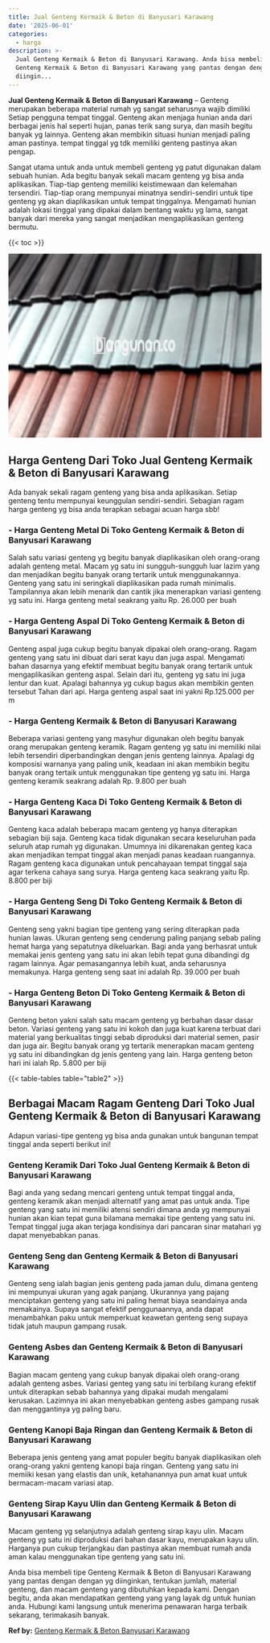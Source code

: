 ```yaml
---
title: Jual Genteng Kermaik & Beton di Banyusari Karawang
date: '2025-06-01'
categories:
  - harga
description: >-
  Jual Genteng Kermaik & Beton di Banyusari Karawang. Anda bisa membeli tipe
  Genteng Kermaik & Beton di Banyusari Karawang yang pantas dengan dengan yg
  diingin...
---
```


**Jual Genteng Kermaik & Beton di Banyusari Karawang** – Genteng merupakan beberapa material rumah yg sangat seharusnya wajib dimiliki Setiap pengguna tempat tinggal. Genteng akan menjaga hunian anda dari berbagai jenis hal seperti hujan, panas terik sang surya, dan masih begitu banyak yg lainnya. Genteng akan membikin situasi hunian menjadi paling aman pastinya. tempat tinggal yg tdk memiliki genteng pastinya akan pengap.

Sangat utama untuk anda untuk membeli genteng yg patut digunakan dalam sebuah hunian. Ada begitu banyak sekali macam genteng yg bisa anda aplikasikan. Tiap-tiap genteng memiliki keistimewaan dan kelemahan tersendiri. Tiap-tiap orang mempunyai minatnya sendiri-sendiri untuk tipe genteng yg akan diaplikasikan untuk tempat tinggalnya. Mengamati hunian adalah lokasi tinggal yang dipakai dalam bentang waktu yg lama, sangat banyak dari mereka yang sangat menjadikan mengaplikasikan genteng bermutu.

{{< toc >}}

![Jual Genteng Kermaik & Beton di Banyusari Karawang](/images/genteng-minimalis-murah12.png)

## Harga Genteng Dari Toko Jual Genteng Kermaik & Beton di Banyusari Karawang

Ada banyak sekali ragam genteng yang bisa anda aplikasikan. Setiap genteng tentu mempunyai keunggulan sendiri-sendiri. Sebagian ragam harga genteng yg bisa anda terapkan sebagai acuan harga sbb!

### \- Harga Genteng Metal Di Toko Genteng Kermaik & Beton di Banyusari Karawang

Salah satu variasi genteng yg begitu banyak diaplikasikan oleh orang-orang adalah genteng metal. Macam yg satu ini sungguh-sungguh luar lazim yang dan menjadikan begitu banyak orang tertarik untuk menggunakannya. Genteng yang satu ini seringkali diaplikasikan pada rumah minimalis. Tampilannya akan lebih menarik dan cantik jika menerapkan variasi genteng yg satu ini. Harga genteng metal seakrang yaitu Rp. 26.000 per buah

### \- Harga Genteng Aspal Di Toko Genteng Kermaik & Beton di Banyusari Karawang

Genteng aspal juga cukup begitu banyak dipakai oleh orang-orang. Ragam genteng yang satu ini dibuat dari serat kayu dan juga aspal. Mengamati bahan dasarnya yang efektif membuat begitu banyak orang tertarik untuk mengaplikasikan genteng aspal. Selain dari itu, genteng yg satu ini juga lentur dan kuat. Apalagi bahannya yg cukup bagus akan membikin genten tersebut Tahan dari api. Harga genteng aspal saat ini yakni Rp.125.000 per m

### \- Harga Genteng Kermaik & Beton di Banyusari Karawang

Beberapa variasi genteng yang masyhur digunakan oleh begitu banyak orang merupakan genteng keramik. Ragam genteng yg satu ini memiliki nilai lebih tersendiri diperbandingkan dengan jenis genteng lainnya. Apalagi dg komposisi warnanya yang paling unik, keadaan ini akan membikin begitu banyak orang tertaik untuk menggunakan tipe genteng yg satu ini. Harga genteng keramik seakrang adalah Rp. 9.800 per buah

### \- Harga Genteng Kaca Di Toko Genteng Kermaik & Beton di Banyusari Karawang

Genteng kaca adalah beberapa macam genteng yg hanya diterapkan sebagian biji saja. Genteng kaca tidak digunakan secara keseluruhan pada seluruh atap rumah yg digunakan. Umumnya ini dikarenakan genteg kaca akan menjadikan tempat tinggal akan menjadi panas keadaan ruangannya. Ragam genteng kaca digunakan untuk pencahayaan tempat tinggal saja agar terkena cahaya sang surya. Harga genteng kaca seakrang yaitu Rp. 8.800 per biji

### \- Harga Genteng Seng Di Toko Genteng Kermaik & Beton di Banyusari Karawang

Genteng seng yakni bagian tipe genteng yang sering diterapkan pada hunian lawas. Ukuran genteng seng cenderung paling panjang sebab paling hemat harga yang sepatutnya dikeluarkan. Bagi anda yang berhasrat untuk memakai jenis genteng yang satu ini akan lebih tepat guna dibandingi dg ragam lainnya. Agar pemasangannya lebih kuat, anda seharusnya memakunya. Harga genteng seng saat ini adalah Rp. 39.000 per buah

### \- Harga Genteng Beton Di Toko Genteng Kermaik & Beton di Banyusari Karawang

Genteng beton yakni salah satu macam genteng yg berbahan dasar dasar beton. Variasi genteng yang satu ini kokoh dan juga kuat karena terbuat dari material yang berkualitas tinggi sebab diproduksi dari material semen, pasir dan juga air. Begitu banyak orang yg tertarik menerapkan macam genteng yg satu ini dibandingkan dg jenis genteng yang lain. Harga genteng beton hari ini ialah Rp. 5.800 per biji

{{< table-tables table="table2" >}}

## Berbagai Macam Ragam Genteng Dari Toko Jual Genteng Kermaik & Beton di Banyusari Karawang

Adapun variasi-tipe genteng yg bisa anda gunakan untuk bangunan tempat tinggal anda seperti berikut ini!

### Genteng Keramik Dari Toko Jual Genteng Kermaik & Beton di Banyusari Karawang

Bagi anda yang sedang mencari genteng untuk tempat tinggal anda, genteng keramik akan menjadi alternatif yang amat pas untuk anda. Tipe genteng yang satu ini memiliki atensi sendiri dimana anda yg mempunyai hunian akan kian tepat guna bilamana memakai tipe genteng yang satu ini. Tempat tinggal juga akan terjaga kondisinya dari pancaran sinar matahari yg dapat menyebabkan panas.

### Genteng Seng dan Genteng Kermaik & Beton di Banyusari Karawang

Genteng seng ialah bagian jenis genteng pada jaman dulu, dimana genteng ini mempunyai ukuran yang agak panjang. Ukurannya yang pajang menciptakan genteng yang satu ini paling hemat biaya seandainya anda memakainya. Supaya sangat efektif penggunaannya, anda dapat menambahkan paku untuk memperkuat keawetan genteng seng supaya tidak jatuh maupun gampang rusak.

### Genteng Asbes dan Genteng Kermaik & Beton di Banyusari Karawang

Bagian macam genteng yang cukup banyak dipakai oleh orang-orang adalah genteng asbes. Variasi genteg yang satu ini terbilang kurang efektif untuk diterapkan sebab bahannya yang dipakai mudah mengalami kerusakan. Lazimnya ini akan menyebabkan genteng asbes gampang rusak dan menggantinya yg paling baru.

### Genteng Kanopi Baja Ringan dan Genteng Kermaik & Beton di Banyusari Karawang

Beberapa jenis genteng yang amat populer begitu banyak diaplikasikan oleh orang-orang yakni genteng kanopi baja ringan. Genteng yang satu ini memiiki kesan yang elastis dan unik, ketahanannya pun amat kuat untuk bermacam-macam variasi atap.

### Genteng Sirap Kayu Ulin dan Genteng Kermaik & Beton di Banyusari Karawang

Macam genteng yg selanjutnya adalah genteng sirap kayu ulin. Macam genteng yg satu ini diproduksi dari bahan dasar kayu, merupakan kayu ulin. Harganya pun cukup terjangkau dan pastinya akan membuat rumah anda aman kalau menggunakan tipe genteng yang satu ini.

Anda bisa membeli tipe Genteng Kermaik & Beton di Banyusari Karawang yang pantas dengan dengan yg diinginkan, tentukan jumlah, material genteng, dan macam genteng yang dibutuhkan kepada kami. Dengan begitu, anda akan mendapatkan genteng yang yang layak dg untuk hunian anda. Hubungi kami langsung untuk menerima penawaran harga terbaik sekarang, terimakasih banyak.

**Ref by:**  [Genteng Kermaik & Beton  Banyusari Karawang](https://id.wikipedia.org/wiki/Genteng)
